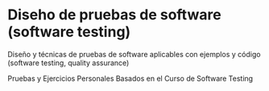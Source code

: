 # Diseho de pruebas de software (software testing)
 Diseño y técnicas de pruebas de software aplicables con ejemplos y código (software testing, quality assurance)
 
 Pruebas y Ejercicios Personales Basados en el Curso de Software Testing
